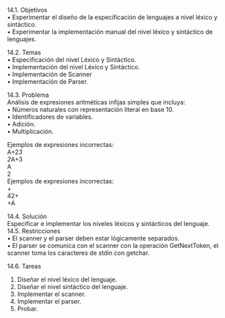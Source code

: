 14.1. Objetivos  
• Experimentar el diseño de la especificación de lenguajes a nivel léxico y
sintáctico.  
• Experimentar la implementación manual del nivel léxico y sintáctico de
lenguajes.  
  
14.2. Temas  
• Especificación del nivel Léxico y Sintáctico.  
• Implementación del nivel Léxico y Sintáctico.  
• Implementación de Scanner  
• Implementación de Parser.  
  
14.3. Problema  
Análisis de expresiones aritméticas infijas simples que incluya:  
• Números naturales con representación literal en base 10.  
• Identificadores de variables.  
• Adición.  
• Multiplicación.  
  
Ejemplos de expresiones incorrectas:  
A+2*3  
2*A+3  
A  
2  
Ejemplos de expresiones incorrectas:  
+  
42+  
+A  
  
14.4. Solución  
Especificar e implementar los niveles léxicos y sintácticos del lenguaje.  
14.5. Restricciones  
• El scanner y el parser deben estar lógicamente separados.  
• El parser se comunica con el scanner con la operación GetNextToken, el
scanner toma los caracteres de stdin con getchar.  
  
14.6. Tareas  
1. Diseñar el nivel léxico del lenguaje.  
2. Diseñar el nivel sintáctico del lenguaje.  
3. Implementar el scanner.  
4. Implementar el parser.  
5. Probar.  

